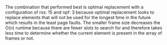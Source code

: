 The combination that performed best is optimal replacement with a configuration of
rss: 15 and npf: 3 because optimal replacement looks to replace elements that will 
not be used for the longest time in the future which results in the least page faults. 
The smaller frame size decreases the O(n) runtime because there are fewer slots to search 
for and therefore takes less time to determine whether the current element is present in
the array of frames or not.
